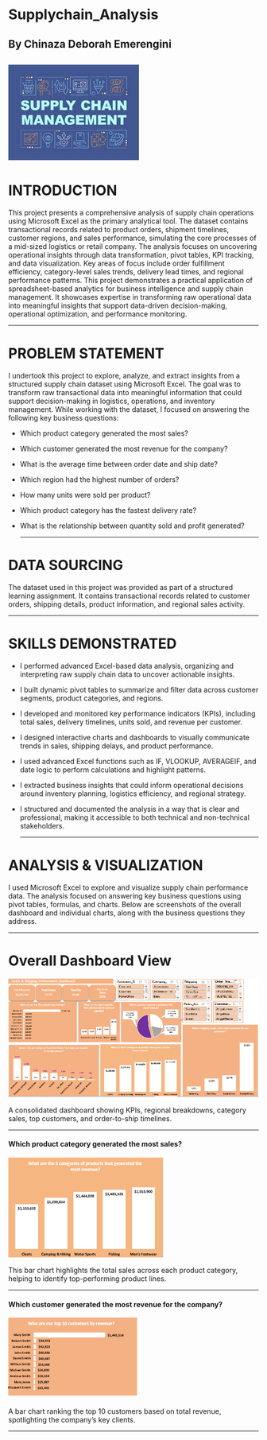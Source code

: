 # Supplychain_Analysis
## By Chinaza Deborah Emerengini
![](Images/SC_logo.jpg)
---
# INTRODUCTION
This project presents a comprehensive analysis of supply chain operations using Microsoft Excel as the primary analytical tool. The dataset contains transactional records related to product orders, shipment timelines, customer regions, and sales performance, simulating the core processes of a mid-sized logistics or retail company. The analysis focuses on uncovering operational insights through data transformation, pivot tables, KPI tracking, and data visualization. Key areas of focus include order fulfillment efficiency, category-level sales trends, delivery lead times, and regional performance patterns. This project demonstrates a practical application of spreadsheet-based analytics for business intelligence and supply chain management. It showcases expertise in transforming raw operational data into meaningful insights that support data-driven decision-making, operational optimization, and performance monitoring.

---
# PROBLEM STATEMENT
I undertook this project to explore, analyze, and extract insights from a structured supply chain dataset using Microsoft Excel. The goal was to transform raw transactional data into meaningful information that could support decision-making in logistics, operations, and inventory management. While working with the dataset, I focused on answering the following key business questions:
* Which product category generated the most sales?
* Which customer generated the most revenue for the company?
* What is the average time between order date and ship date?
* Which region had the highest number of orders?
* How many units were sold per product?
* Which product category has the fastest delivery rate?
* What is the relationship between quantity sold and profit generated?
  
  ---
# DATA SOURCING
The dataset used in this project was provided as part of a structured learning assignment. It contains transactional records related to customer orders, shipping details, product information, and regional sales activity.

---
# SKILLS DEMONSTRATED
* I performed advanced Excel-based data analysis, organizing and interpreting raw supply chain data to uncover actionable insights.
* I built dynamic pivot tables to summarize and filter data across customer segments, product categories, and regions.
* I developed and monitored key performance indicators (KPIs), including total sales, delivery timelines, units sold, and revenue per  customer.
* I designed interactive charts and dashboards to visually communicate trends in sales, shipping delays, and product performance.
* I used advanced Excel functions such as IF, VLOOKUP, AVERAGEIF, and date logic to perform calculations and highlight patterns.
*  I extracted business insights that could inform operational decisions around inventory planning, logistics efficiency, and regional strategy.
* I structured and documented the analysis in a way that is clear and professional, making it accessible to both technical and non-technical stakeholders.
  
  ---
# ANALYSIS & VISUALIZATION
I used Microsoft Excel to explore and visualize supply chain performance data. The analysis focused on answering key business questions using pivot tables, formulas, and charts. Below are screenshots of the overall dashboard and individual charts, along with the business questions they address.

---
# Overall Dashboard View
![](Images/SC_dashboard.png)

A consolidated dashboard showing KPIs, regional breakdowns, category sales, top customers, and order-to-ship timelines.

---
#### Which product category generated the most sales?
![](Images/Product_category.png)

This bar chart highlights the total sales across each product category, helping to identify top-performing product lines.

---
#### Which customer generated the most revenue for the company?
![](Images/Top10_customers.png)

A bar chart ranking the top 10 customers based on total revenue, spotlighting the company’s key clients.

---
